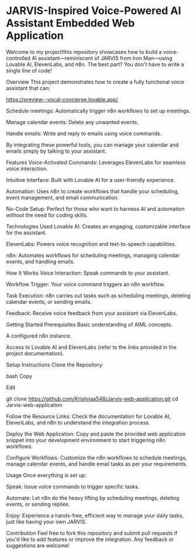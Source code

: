 # JARVIS-Inspired Voice-Powered AI Assistant Embedded Web Application

Welcome to my project!this repository showcases how to build a voice-controlled AI assistant—reminiscent of JARVIS from Iron Man—using Lovable AI, ElevenLabs, and n8n. The best part? You don't have to write a single line of code!

Overview
This project demonstrates how to create a fully functional voice assistant that can:

https://preview--vocal-concierge.lovable.app/

Schedule meetings: Automatically trigger n8n workflows to set up meetings.

Manage calendar events: Delete any unwanted events.

Handle emails: Write and reply to emails using voice commands.

By integrating these powerful tools, you can manage your calendar and emails simply by talking to your assistant.

Features
Voice-Activated Commands: Leverages ElevenLabs for seamless voice interaction.

Intuitive Interface: Built with Lovable AI for a user-friendly experience.

Automation: Uses n8n to create workflows that handle your scheduling, event management, and email communication.

No-Code Setup: Perfect for those who want to harness AI and automation without the need for coding skills.

Technologies Used
Lovable AI: Creates an engaging, customizable interface for the assistant.

ElevenLabs: Powers voice recognition and text-to-speech capabilities.

n8n: Automates workflows for scheduling meetings, managing calendar events, and handling emails.

How It Works
Voice Interaction: Speak commands to your assistant.

Workflow Trigger: Your voice command triggers an n8n workflow.

Task Execution: n8n carries out tasks such as scheduling meetings, deleting calendar events, or sending emails.

Feedback: Receive voice feedback from your assistant via ElevenLabs.

Getting Started
Prerequisites
Basic understanding of AIML concepts.

A configured n8n instance.

Access to Lovable AI and ElevenLabs (refer to the links provided in the project documentation).

Setup Instructions
Clone the Repository:

bash
Copy

Edit

git clone https://github.com/Krishnaa548/Jarvis-web-application.git
cd Jarvis-web-application

Follow the Resource Links:
Check the documentation for Lovable AI, ElevenLabs, and n8n to understand the integration process.

Deploy the Web Application:
Copy and paste the provided web application snippet into your development environment to start triggering n8n workflows.

Configure Workflows:
Customize the n8n workflows to schedule meetings, manage calendar events, and handle email tasks as per your requirements.

Usage
Once everything is set up:

Speak: Issue voice commands to trigger specific tasks.

Automate: Let n8n do the heavy lifting by scheduling meetings, deleting events, or sending replies.

Enjoy: Experience a hands-free, efficient way to manage your daily tasks, just like having your own JARVIS.

Contribution
Feel free to fork this repository and submit pull requests if you'd like to add features or improve the integration. Any feedback or suggestions are welcome!
